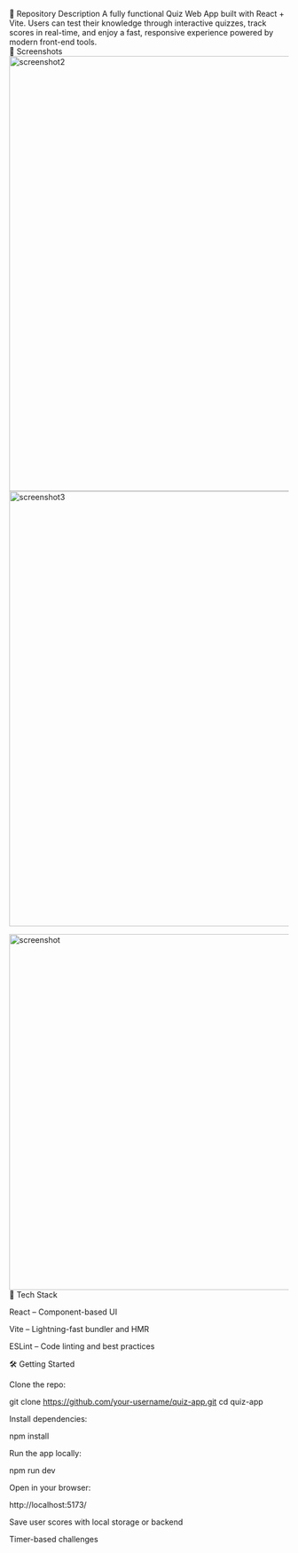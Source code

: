 📌 Repository Description
A fully functional Quiz Web App built with React + Vite. Users can test their knowledge through interactive quizzes, track scores in real-time, and enjoy a fast, responsive experience powered by modern front-end tools.	
📸 Screenshots
<img width="772" height="785" alt="screenshot2" src="https://github.com/user-attachments/assets/25935311-bd86-4ba4-96de-b5113f497741" /> <img width="772" height="785" alt="screenshot3" src="https://github.com/user-attachments/assets/2d11faf4-a58a-4920-9a47-6bb8eaf9e611" />

<img width="890" height="642" alt="screenshot" src="https://github.com/user-attachments/assets/8da6e02f-1a66-43f4-a705-90618b8e478a" />
🚀 Tech Stack

React – Component-based UI

Vite – Lightning-fast bundler and HMR

ESLint – Code linting and best practices

🛠️ Getting Started

Clone the repo:

git clone https://github.com/your-username/quiz-app.git
cd quiz-app


Install dependencies:

npm install


Run the app locally:

npm run dev


Open in your browser:

http://localhost:5173/



 Save user scores with local storage or backend

 Timer-based challenges
